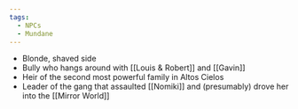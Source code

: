 ```yaml
---
tags:
  - NPCs
  - Mundane
---
```

- Blonde, shaved side
- Bully who hangs around with [[Louis & Robert]] and [[Gavin]]
- Heir of the second most powerful family in Altos Cielos
- Leader of the gang that assaulted [[Nomiki]] and (presumably) drove her into the [[Mirror World]]